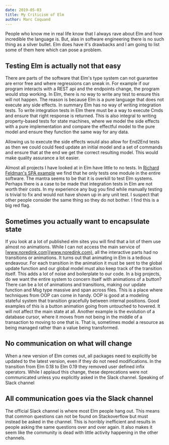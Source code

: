 ```yaml
---
date: 2019-05-03
title: My Criticism of Elm
author: Marc Coquand
---
```


People who know me in real life know that I always rave about Elm and how
incredible the language is. But, alas in software engineering there is no such
thing as a silver bullet. Elm does have it's drawbacks and I am going to list
some of them here which can pose a problem.

## Testing Elm is actually not that easy

There are parts of the software that Elm's type system can not guarantee are
error free and where regressions can sneak in. For example if our program
interacts with a REST api and the endpoints change, the program would stop
working. In Elm, there is no way to write any test to ensure this will not
happen. The reason is because Elm is a pure language that does not execute any
side effects. In summary Elm has no way of writing integration tests. To write
integration tests in Elm there must be a way to execute Cmds and ensure that
right response is returned. This is also integral to writing property-based
tests for state machines, where we model the side effects with a pure
implementation and compare the effectful model to the pure model and ensure they
function the same way for any data.

Allowing us to execute the side effects would also allow for End2End tests as
then we could could feed update an initial model and a set of commands and
ensure that at the end we get the correct resulting model. This would make
quality assurance a lot easier.

Almost all projects I have looked at in Elm have little to no tests. In [Richard
Feldman's SPA example](https://github.com/rtfeldman/elm-spa-example) we find
that he only tests one module in the entire software. The mantra seems to be
that it is overkill to test Elm systems. Perhaps there is a case to be made that
integration tests in Elm are not worth their costs. In my experience any
bug you find while manually testing is trivial to fix and would not have shown
up in any unit test. I suspect that other people consider the same thing so they
do not bother. I find this is a big red flag.

## Sometimes you actually want to encapsulate state

If you look at a lot of published elm sites you will find that a lot of them use
almost no animations. While I can not access the main service of
[www.noredink.com](www.noredink.com), all the interactive parts had no
transitions or animations. It turns out that animating in Elm is a tedious
endeavour. For each transition in the animation it must be sent to the global
update function and our global model must also keep track of the transition
itself. This adds a lot of noise and boilerplate to our code. In a big projects,
do we want the entire system to concern itself with animations of a button?
There can be a lot of animations and transitions, making our update function and
Msg type massive and span across files. This is a place where techniques from
OOP can come in handy. OOP is good at a modeling stateful system that transition
gracefully between internal positions. Good examples of this is a button
animation going from untouched to hovered. It will not affect the main state at
all. Another example is the evolution of a database cursor, where it moves from
not being in the middle of a transaction to moving to one that is. That is,
sometimes model a resource as being managed rather than a value being
transformed.

## No communication on what will change

When a new version of Elm comes out, all packages need to explicitly be updated
to the latest version, even if they do not need modifications. In the transition
from Elm 0.18 to Elm 0.19 they removed user defined infix operators. While I
applaud this change, these deprecations were not communicated unless you
explicitly asked in the Slack channel. Speaking of Slack channel

## All communication goes via the Slack channel

The official Slack channel is where most Elm people hang out. This means that
common questions can not be found on Stackoverflow but
must instead be asked in the channel. This is horribly inefficient and results
in people asking the same questions over and over again. It also makes it seem
like the community is dead with little activity happening in the other channels.
